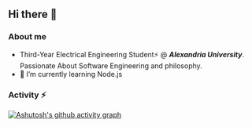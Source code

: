 ## Hi there 👋

### About me



- Third-Year Electrical Engineering Student⚡ @ ***Alexandria University***. Passionate About Software Engineering and philosophy.
- 🌱 I’m currently learning Node.js
<!--
**Ahmed-Elgohary1/Ahmed-Elgohary1** is a ✨ _special_ ✨ repository because its `README.md` (this file) appears on your GitHub profile.

Here are some ideas to get you started:

- 🔭 I’m currently working on ...
- 🌱 I’m currently learning ...
- 👯 I’m looking to collaborate on ...
- 🤔 I’m looking for help with ...
- 💬 Ask me about ...
- 📫 How to reach me: ...
- 😄 Pronouns: ...
- ⚡ Fun fact: ...
-->
### Activity ⚡

[![Ashutosh's github activity graph](https://activity-graph.herokuapp.com/graph?username=Ahmed-Elgohary1&theme=react-dark)](https://github.com/ashutosh00710/github-readme-activity-graph)


